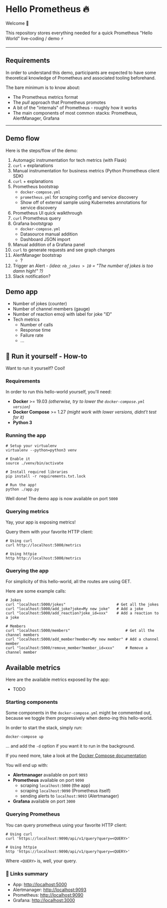 # Hello Prometheus 🔥

Welcome 👋

This repository stores everything needed for a quick Prometheus "Hello World"
live-coding / demo ⚡

---

## Requirements

In order to understand this demo, participants are expected to have some
theoretical knowledge of Prometheus and associated tooling beforehand.

The bare minimum is to know about:

- The Prometheus metrics format
- The _pull_ approach that Prometheus promotes
- A bit of the "internals" of Prometheus - roughly how it works
- The main components of most common stacks: Prometheus, AlertManager, Grafana

---

## Demo flow

Here is the steps/flow of the demo:

1. Automagic instrumentation for tech metrics (with Flask)
2. `curl` + explanations
3. Manual instrumentation for business metrics (Python Prometheus client SDK)
4. `curl` + explanations
5. Prometheus bootstrap
    - `docker-compose.yml`
    - `prometheus.yml` for scraping config and service discovery
    - Show off of external sample using Kubernetes annotations for service
      discovery
6. Prometheus UI quick walkthrough
7. `curl` Prometheus query
8. Grafana bootstgrap
    - `docker-compose.yml`
    - Datasource manual addition
    - Dashboard JSON import
9. Manual addition of a Grafana panel
10. `curl` to generate requests and see graph changes
11. AlertManager bootstrap
    - ?
12. Trigger an Alert - _(idea:
    `nb_jokes > 10` = "The number of jokes is too damn high!" ?)_
13. Slack notification?

## Demo app

- Number of jokes (counter)
- Number of channel members (gauge)
- Number of reaction emoji with label for joke "ID"
- Tech metrics
    - Number of calls
    - Response time
    - Failure rate
    - ...

## 🚀 Run it yourself - How-to

Want to run it yourself? Cool!

### Requirements

In order to run this hello-world yourself, you'll need:

- **Docker** >= 19.03 _(otherwise, try to lower the `docker-compose.yml`
  `version`)_
- **Docker Compose** >= 1.27 _(might work with lower versions, didnt't test for
  it)_
- **Python 3**

### Running the app

```shell
# Setup your virtualenv
virtualenv --python=python3 venv

# Enable it
source ./venv/bin/activate

# Install required libraries
pip install -r requirements.txt.lock

# Run the app!
python ./app.py
```

Well done! The demo app is now available on port `5000`

### Querying metrics

Yay, your app is exposing metrics!

Query them with your favorite HTTP client:

```shell
# Using curl
curl http://localhost:5000/metrics

# Using httpie
http http://localhost:5000/metrics
```

### Querying the app

For simplicity of this hello-world, all the routes are using GET.

Here are some example calls:

```shell
# Jokes
curl "localhost:5000/jokes"                       # Get all the jokes
curl "localhost:5000/add_joke?joke=My new joke"   # Add a joke
curl "localhost:5000/add_reaction?joke_id=xxx"    # Add a reaction to a joke

# Members
curl "localhost:5000/members"                         # Get all the channel members
curl "localhost:5000/add_member?member=My new member" # Add a channel member
curl "localhost:5000/remove_member?member_id=xxx"     # Remove a channel member
```

## Available metrics

Here are the available metrics exposed by the app:

- TODO

### Starting components

Some components in the `docker-compose.yml` might be commented out, because we
toggle them progressively when demo-ing this hello-world.

In order to start the stack, simply run:

```shell
docker-compose up
```

... and add the `-d` option if you want it to run in the background.

If you need more, take a look at the [Docker Compose
documentation](https://docs.docker.com/compose/gettingstarted/https://docs.docker.com/compose/gettingstarted/)

You will end up with:

- **Alertmanager** available on port `9093`
- **Prometheus** available on port `9090` 
    - scraping `localhost:5000` (the app)
    - scraping `localhost:9090` (Prometheus itself)
    - sending alerts to `localhost:9093` (Alertmanager)
- **Grafana** available on port `3000`

### Querying Prometheus

You can query prometheus using your favorite HTTP client:

```shell
# Using curl
curl 'https://localhost:9090/api/v1/query?query=<QUERY>'

# Using httpie
http 'https://localhost:9090/api/v1/query?query=<QUERY>'
```

Where `<QUERY>` is, well, your query.

### 🔗 Links summary

- App: <http://localhost:5000>
- Alertmanager: <http://localhost:9093>
- Prometheus: <http://localhost:9090>
- Grafana: <http://localhost:3000>
